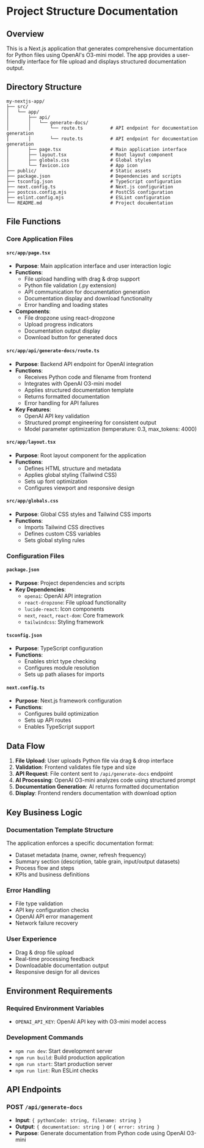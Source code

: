 # Project Structure Documentation

## Overview
This is a Next.js application that generates comprehensive documentation for Python files using OpenAI's O3-mini model. The app provides a user-friendly interface for file upload and displays structured documentation output.

## Directory Structure

```
my-nextjs-app/
├── src/
│   └── app/
│       ├── api/
│       │   └── generate-docs/
│       │       └── route.ts          # API endpoint for documentation generation
│       │       └── route.ts          # API endpoint for documentation generation
│       ├── page.tsx                  # Main application interface
│       ├── layout.tsx                # Root layout component
│       ├── globals.css               # Global styles
│       └── favicon.ico               # App icon
├── public/                           # Static assets
├── package.json                      # Dependencies and scripts
├── tsconfig.json                     # TypeScript configuration
├── next.config.ts                    # Next.js configuration
├── postcss.config.mjs                # PostCSS configuration
├── eslint.config.mjs                 # ESLint configuration
└── README.md                         # Project documentation
```

## File Functions

### Core Application Files

#### `src/app/page.tsx`
- **Purpose**: Main application interface and user interaction logic
- **Functions**:
  - File upload handling with drag & drop support
  - Python file validation (.py extension)
  - API communication for documentation generation
  - Documentation display and download functionality
  - Error handling and loading states
- **Components**: 
  - File dropzone using react-dropzone
  - Upload progress indicators
  - Documentation output display
  - Download button for generated docs

#### `src/app/api/generate-docs/route.ts`
- **Purpose**: Backend API endpoint for OpenAI integration
- **Functions**:
  - Receives Python code and filename from frontend
  - Integrates with OpenAI O3-mini model
  - Applies structured documentation template
  - Returns formatted documentation
  - Error handling for API failures
- **Key Features**:
  - OpenAI API key validation
  - Structured prompt engineering for consistent output
  - Model parameter optimization (temperature: 0.3, max_tokens: 4000)

#### `src/app/layout.tsx`
- **Purpose**: Root layout component for the application
- **Functions**:
  - Defines HTML structure and metadata
  - Applies global styling (Tailwind CSS)
  - Sets up font optimization
  - Configures viewport and responsive design

#### `src/app/globals.css`
- **Purpose**: Global CSS styles and Tailwind CSS imports
- **Functions**:
  - Imports Tailwind CSS directives
  - Defines custom CSS variables
  - Sets global styling rules

### Configuration Files

#### `package.json`
- **Purpose**: Project dependencies and scripts
- **Key Dependencies**:
  - `openai`: OpenAI API integration
  - `react-dropzone`: File upload functionality
  - `lucide-react`: Icon components
  - `next`, `react`, `react-dom`: Core framework
  - `tailwindcss`: Styling framework

#### `tsconfig.json`
- **Purpose**: TypeScript configuration
- **Functions**:
  - Enables strict type checking
  - Configures module resolution
  - Sets up path aliases for imports

#### `next.config.ts`
- **Purpose**: Next.js framework configuration
- **Functions**:
  - Configures build optimization
  - Sets up API routes
  - Enables TypeScript support

## Data Flow

1. **File Upload**: User uploads Python file via drag & drop interface
2. **Validation**: Frontend validates file type and size
3. **API Request**: File content sent to `/api/generate-docs` endpoint
4. **AI Processing**: OpenAI O3-mini analyzes code using structured prompt
5. **Documentation Generation**: AI returns formatted documentation
6. **Display**: Frontend renders documentation with download option

## Key Business Logic

### Documentation Template Structure
The application enforces a specific documentation format:
- Dataset metadata (name, owner, refresh frequency)
- Summary section (description, table grain, input/output datasets)
- Process flow and steps
- KPIs and business definitions

### Error Handling
- File type validation
- API key configuration checks
- OpenAI API error management
- Network failure recovery

### User Experience
- Drag & drop file upload
- Real-time processing feedback
- Downloadable documentation output
- Responsive design for all devices

## Environment Requirements

### Required Environment Variables
- `OPENAI_API_KEY`: OpenAI API key with O3-mini model access

### Development Commands
- `npm run dev`: Start development server
- `npm run build`: Build production application
- `npm run start`: Start production server
- `npm run lint`: Run ESLint checks

## API Endpoints

### POST `/api/generate-docs`
- **Input**: `{ pythonCode: string, filename: string }`
- **Output**: `{ documentation: string }` or `{ error: string }`
- **Purpose**: Generate documentation from Python code using OpenAI O3-mini 